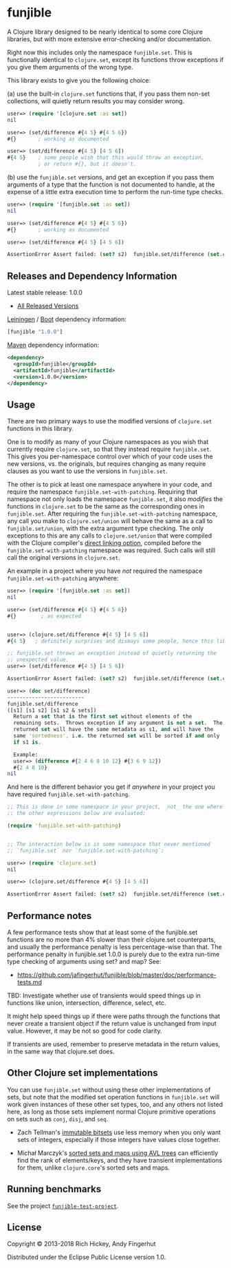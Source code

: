 # funjible

A Clojure library designed to be nearly identical to some core Clojure
libraries, but with more extensive error-checking and/or
documentation.

Right now this includes only the namespace `funjible.set`.  This is
functionally identical to `clojure.set`, except its functions throw
exceptions if you give them arguments of the wrong type.

This library exists to give you the following choice:

(a) use the built-in `clojure.set` functions that, if you pass them
non-set collections, will quietly return results you may consider
wrong.

```clojure
user=> (require '[clojure.set :as set])
nil

user=> (set/difference #{4 5} #{4 5 6})
#{}       ; working as documented

user=> (set/difference #{4 5} [4 5 6])
#{4 5}    ; some people wish that this would throw an exception,
          ; or return #{}, but it doesn't.
```

(b) use the `funjible.set` versions, and get an exception if you pass
them arguments of a type that the function is not documented to
handle, at the expense of a little extra execution time to perform the
run-time type checks.

```clojure
user=> (require '[funjible.set :as set])
nil

user=> (set/difference #{4 5} #{4 5 6})
#{}       ; working as documented

user=> (set/difference #{4 5} [4 5 6])

AssertionError Assert failed: (set? s2)  funjible.set/difference (set.clj:88)
```


## Releases and Dependency Information

Latest stable release: 1.0.0

* [All Released Versions](https://clojars.org/funjible/versions)

[Leiningen](https://github.com/technomancy/leiningen) /
[Boot](http://boot-clj.com) dependency information:

```clojure
[funjible "1.0.0"]
```

[Maven](http://maven.apache.org/) dependency information:

```xml
<dependency>
  <groupId>funjible</groupId>
  <artifactId>funjible</artifactId>
  <version>1.0.0</version>
</dependency>
```


## Usage

There are two primary ways to use the modified versions of
`clojure.set` functions in this library.

One is to modify as many of your Clojure namespaces as you wish that
currently require `clojure.set`, so that they instead require
`funjible.set`.  This gives you per-namespace control over which of
your code uses the new versions, vs. the originals, but requires
changing as many require clauses as you want to use the versions in
`funjible.set`.

The other is to pick at least one namespace anywhere in your code, and
require the namespace `funjible.set-with-patching`.  Requiring that
namespace not only loads the namespace `funjible.set`, it also
_modifies_ the functions in `clojure.set` to be the same as the
corresponding ones in `funjible.set`.  After requiring the
`funjible.set-with-patching` namespace, any call you make to
`clojure.set/union` will behave the same as a call to
`funjible.set/union`, with the extra argument type checking.  The only
exceptions to this are any calls to `clojure.set/union` that were
compiled with the Clojure compiler's [direct linking
option](https://clojure.org/reference/compilation#_compiler_options),
compiled before the `funjible.set-with-patching` namespace was
required.  Such calls will still call the original versions in
`clojure.set`.


An example in a project where you have _not_ required the namespace
`funjible.set-with-patching` anywhere:

```clojure
user=> (require '[funjible.set :as set])
nil

user=> (set/difference #{4 5} #{4 5 6})
#{}        ; as expected


user=> (clojure.set/difference #{4 5} [4 5 6])
#{4 5}   ; definitely surprises and dismays some people, hence this library

;; funjible.set throws an exception instead of quietly returning the
;; unexpected value.
user=> (set/difference #{4 5} [4 5 6])

AssertionError Assert failed: (set? s2)  funjible.set/difference (set.clj:88)

user=> (doc set/difference)
-------------------------
funjible.set/difference
([s1] [s1 s2] [s1 s2 & sets])
  Return a set that is the first set without elements of the
  remaining sets.  Throws exception if any argument is not a set.  The
  returned set will have the same metadata as s1, and will have the
  same 'sortedness', i.e. the returned set will be sorted if and only
  if s1 is.

  Example:
  user=> (difference #{2 4 6 8 10 12} #{3 6 9 12})
  #{2 4 8 10}
nil
```

And here is the different behavior you get if _anywhere_ in your
project you have required `funjible.set-with-patching`.

```clojure
;; This is done in some namespace in your project, _not_ the one where
;; the other expressions below are evaluated:

(require 'funjible.set-with-patching)


;; The interaction below is in some namespace that never mentioned
;; `funjible.set` nor `funjible.set-with-patching`:

user=> (require 'clojure.set)
nil

user=> (clojure.set/difference #{4 5} [4 5 6])

AssertionError Assert failed: (set? s2)  funjible.set/difference (set.clj:88)


```


## Performance notes

A few performance tests show that at least some of the funjible.set
functions are no more than 4% slower than their clojure.set
counterparts, and usually the performance penalty is less
percentage-wise than that.  The performance penalty in funjible.set
1.0.0 is purely due to the extra run-time type checking of arguments
using set?  and map?  See:

* https://github.com/jafingerhut/funjible/blob/master/doc/performance-tests.md


TBD: Investigate whether use of transients would speed things up in
functions like union, intersection, difference, select, etc.

It might help speed things up if there were paths through the
functions that never create a transient object if the return value is
unchanged from input value.  However, it may be not so good for code
clarity.

If transients are used, remember to preserve metadata in the return
values, in the same way that clojure.set does.


## Other Clojure set implementations

You can use `funjible.set` without using these other implementations
of sets, but note that the modified set operation functions in
`funjible.set` will work given instances of these other set types,
too, and any others not listed here, as long as those sets implement
normal Clojure primitive operations on sets such as `conj`, `disj`,
and `seq`.

* Zach Tellman's [immutable
  bitsets](https://github.com/clojure/data.int-map) use less
  memory when you only want sets of integers, especially if those
  integers have values close together.

* Michał Marczyk's [sorted sets and maps using AVL
  trees](https://github.com/clojure/data.avl) can efficiently
  find the rank of elements/keys, and they have transient
  implementations for them, unlike `clojure.core`'s sorted sets and
  maps.


## Running benchmarks

See the project
[`funjible-test-project`](https://github.com/jafingerhut/funjible-test-project).


## License

Copyright © 2013-2018 Rich Hickey, Andy Fingerhut

Distributed under the Eclipse Public License version 1.0.

